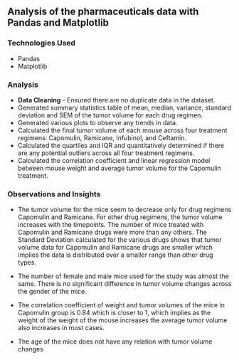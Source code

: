 ## Analysis of the pharmaceuticals data with Pandas and Matplotlib
### Technologies Used
- Pandas
- Matplotlib

### Analysis
- **Data Cleaning** - Ensured there are no duplicate data in the dataset.
- Generated summary statistics table of mean, median, variance, standard deviation and SEM of the tumor volume for each drug regimen.
- Generated various plots to observe any trends in data.
- Calculated the final tumor volume of each mouse across four treatment regimens: Capomulin, Ramicane, Infubinol, and Ceftamin. 
- Calculated the quartiles and IQR and quantitatively determined if there are any potential outliers across all four treatment regimens.
- Calculated the correlation coefficient and linear regression model between mouse weight and average tumor volume for the Capomulin treatment. 

### Observations and Insights
- The tumor volume for the mice seem to decrease only for drug regimens Capomulin and Ramicane. For other drug regimens, the tumor volume increases with the timepoints. The number of mice treated with Capomulin and Ramicane drugs were more than any others. The Standard Deviation calculated for the various drugs shows that tumor volume data for Capomulin and Ramicane drugs are smaller which implies the data is distributed over a smaller range than other drug types.

- The number of female and male mice used for the study was almost the same. There is no significant difference in tumor volume changes across the gender of the mice.

- The correlation coefficient of weight and tumor volumes of the mice in Capomulin group is 0.84 which is closer to 1, which implies as the weight of the weight of the mouse increases the average tumor volume also increases in most cases.

- The age of the mice does not have any relation with tumor volume changes
